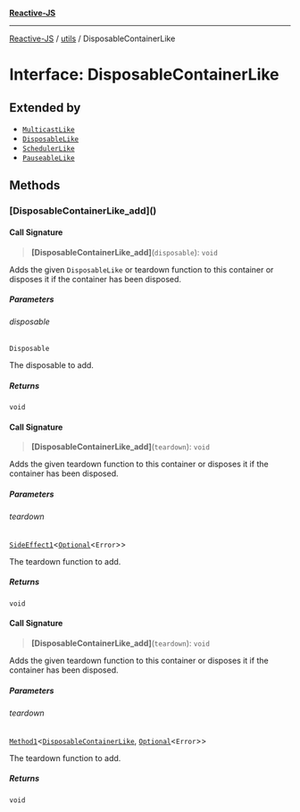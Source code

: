 [**Reactive-JS**](../../README.md)

***

[Reactive-JS](../../README.md) / [utils](../README.md) / DisposableContainerLike

# Interface: DisposableContainerLike

## Extended by

- [`MulticastLike`](../../computations/interfaces/MulticastLike.md)
- [`DisposableLike`](DisposableLike.md)
- [`SchedulerLike`](SchedulerLike.md)
- [`PauseableLike`](PauseableLike.md)

## Methods

### \[DisposableContainerLike\_add\]()

#### Call Signature

> **\[DisposableContainerLike\_add\]**(`disposable`): `void`

Adds the given `DisposableLike` or teardown function to this container or disposes it if the container has been disposed.

##### Parameters

###### disposable

`Disposable`

The disposable to add.

##### Returns

`void`

#### Call Signature

> **\[DisposableContainerLike\_add\]**(`teardown`): `void`

Adds the given teardown function to this container or disposes it if the container has been disposed.

##### Parameters

###### teardown

[`SideEffect1`](../../functions/type-aliases/SideEffect1.md)\<[`Optional`](../../functions/type-aliases/Optional.md)\<`Error`\>\>

The teardown function to add.

##### Returns

`void`

#### Call Signature

> **\[DisposableContainerLike\_add\]**(`teardown`): `void`

Adds the given teardown function to this container or disposes it if the container has been disposed.

##### Parameters

###### teardown

[`Method1`](../../functions/type-aliases/Method1.md)\<[`DisposableContainerLike`](DisposableContainerLike.md), [`Optional`](../../functions/type-aliases/Optional.md)\<`Error`\>\>

The teardown function to add.

##### Returns

`void`
